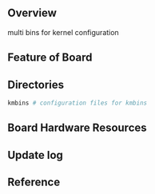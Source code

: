 ## Overview
multi bins for kernel configuration

## Feature of Board

## Directories

```sh
kmbins # configuration files for kmbins
```

## Board Hardware Resources

## Update log

## Reference
